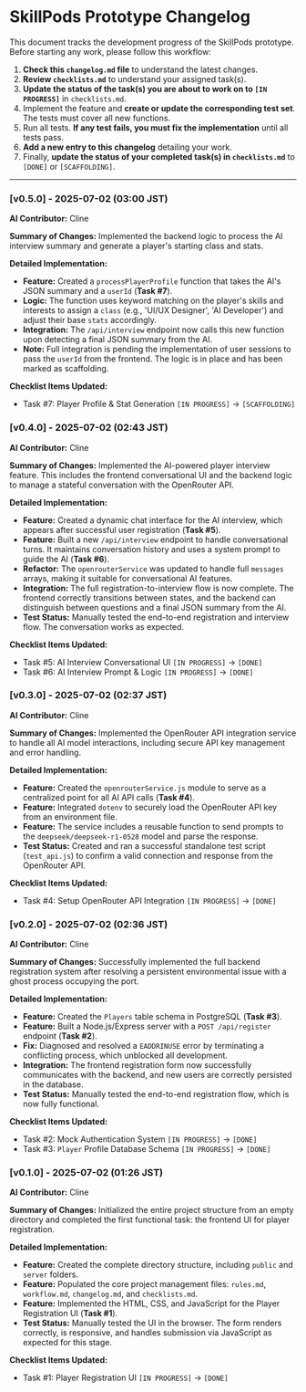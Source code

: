 # SkillPods Prototype Changelog

This document tracks the development progress of the SkillPods prototype. Before starting any work, please follow this workflow:
1.  **Check this `changelog.md` file** to understand the latest changes.
2.  **Review `checklists.md`** to understand your assigned task(s).
3.  **Update the status of the task(s) you are about to work on to `[IN PROGRESS]`** in `checklists.md`.
4.  Implement the feature and **create or update the corresponding test set**. The tests must cover all new functions.
5.  Run all tests. **If any test fails, you must fix the implementation** until all tests pass.
6.  **Add a new entry to this changelog** detailing your work.
7.  Finally, **update the status of your completed task(s) in `checklists.md`** to `[DONE]` or `[SCAFFOLDING]`.

---

### [v0.5.0] - 2025-07-02 (03:00 JST)

**AI Contributor:** Cline

**Summary of Changes:**
Implemented the backend logic to process the AI interview summary and generate a player's starting class and stats.

**Detailed Implementation:**
* **Feature:** Created a `processPlayerProfile` function that takes the AI's JSON summary and a `userId` (**Task #7**).
* **Logic:** The function uses keyword matching on the player's skills and interests to assign a `class` (e.g., 'UI/UX Designer', 'AI Developer') and adjust their base `stats` accordingly.
* **Integration:** The `/api/interview` endpoint now calls this new function upon detecting a final JSON summary from the AI.
* **Note:** Full integration is pending the implementation of user sessions to pass the `userId` from the frontend. The logic is in place and has been marked as scaffolding.

**Checklist Items Updated:**
* Task #7: Player Profile & Stat Generation `[IN PROGRESS]` -> `[SCAFFOLDING]`

### [v0.4.0] - 2025-07-02 (02:43 JST)

**AI Contributor:** Cline

**Summary of Changes:**
Implemented the AI-powered player interview feature. This includes the frontend conversational UI and the backend logic to manage a stateful conversation with the OpenRouter API.

**Detailed Implementation:**
* **Feature:** Created a dynamic chat interface for the AI interview, which appears after successful user registration (**Task #5**).
* **Feature:** Built a new `/api/interview` endpoint to handle conversational turns. It maintains conversation history and uses a system prompt to guide the AI (**Task #6**).
* **Refactor:** The `openrouterService` was updated to handle full `messages` arrays, making it suitable for conversational AI features.
* **Integration:** The full registration-to-interview flow is now complete. The frontend correctly transitions between states, and the backend can distinguish between questions and a final JSON summary from the AI.
* **Test Status:** Manually tested the end-to-end registration and interview flow. The conversation works as expected.

**Checklist Items Updated:**
* Task #5: AI Interview Conversational UI `[IN PROGRESS]` -> `[DONE]`
* Task #6: AI Interview Prompt & Logic `[IN PROGRESS]` -> `[DONE]`

### [v0.3.0] - 2025-07-02 (02:37 JST)

**AI Contributor:** Cline

**Summary of Changes:**
Implemented the OpenRouter API integration service to handle all AI model interactions, including secure API key management and error handling.

**Detailed Implementation:**
* **Feature:** Created the `openrouterService.js` module to serve as a centralized point for all AI API calls (**Task #4**).
* **Feature:** Integrated `dotenv` to securely load the OpenRouter API key from an environment file.
* **Feature:** The service includes a reusable function to send prompts to the `deepseek/deepseek-r1-0528` model and parse the response.
* **Test Status:** Created and ran a successful standalone test script (`test_api.js`) to confirm a valid connection and response from the OpenRouter API.

**Checklist Items Updated:**
* Task #4: Setup OpenRouter API Integration `[IN PROGRESS]` -> `[DONE]`

### [v0.2.0] - 2025-07-02 (02:36 JST)

**AI Contributor:** Cline

**Summary of Changes:**
Successfully implemented the full backend registration system after resolving a persistent environmental issue with a ghost process occupying the port.

**Detailed Implementation:**
* **Feature:** Created the `Players` table schema in PostgreSQL (**Task #3**).
* **Feature:** Built a Node.js/Express server with a `POST /api/register` endpoint (**Task #2**).
* **Fix:** Diagnosed and resolved a `EADDRINUSE` error by terminating a conflicting process, which unblocked all development.
* **Integration:** The frontend registration form now successfully communicates with the backend, and new users are correctly persisted in the database.
* **Test Status:** Manually tested the end-to-end registration flow, which is now fully functional.

**Checklist Items Updated:**
* Task #2: Mock Authentication System `[IN PROGRESS]` -> `[DONE]`
* Task #3: `Player` Profile Database Schema `[IN PROGRESS]` -> `[DONE]`

### [v0.1.0] - 2025-07-02 (01:26 JST)

**AI Contributor:** Cline

**Summary of Changes:**
Initialized the entire project structure from an empty directory and completed the first functional task: the frontend UI for player registration.

**Detailed Implementation:**
* **Feature:** Created the complete directory structure, including `public` and `server` folders.
* **Feature:** Populated the core project management files: `rules.md`, `workflow.md`, `changelog.md`, and `checklists.md`.
* **Feature:** Implemented the HTML, CSS, and JavaScript for the Player Registration UI (**Task #1**).
* **Test Status:** Manually tested the UI in the browser. The form renders correctly, is responsive, and handles submission via JavaScript as expected for this stage.

**Checklist Items Updated:**
* Task #1: Player Registration UI `[IN PROGRESS]` -> `[DONE]`